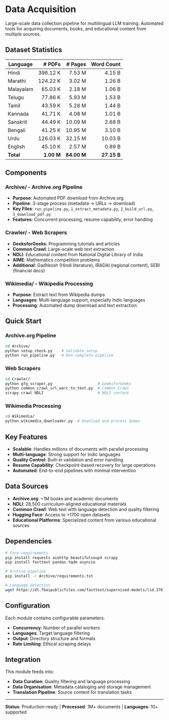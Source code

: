 # Data Acquisition

Large-scale data collection pipeline for multilingual LLM training. Automated tools for acquiring documents, books, and educational content from multiple sources.

## Dataset Statistics

| **Language** | **# PDFs** | **# Pages** | **Word Count** |
|--------------|-----------:|------------:|---------------:|
| Hindi        | 396.12 K   | 7.53 M      | 4.15 B         |
| Marathi      | 124.22 K   | 3.02 M      | 1.26 B         |
| Malayalam    | 65.03 K    | 2.18 M      | 1.06 B         |
| Telugu       | 77.86 K    | 5.93 M      | 1.53 B         |
| Tamil        | 43.59 K    | 5.28 M      | 1.44 B         |
| Kannada      | 41.71 K    | 4.08 M      | 1.01 B         |
| Sanskrit     | 44.49 K    | 10.09 M     | 2.68 B         |
| Bengali      | 41.25 K    | 10.95 M     | 3.10 B         |
| Urdu         | 126.03 K   | 32.15 M     | 10.03 B        |
| English      | 45.10 K    | 2.57 M      | 0.89 B         |
| **Total**    | **1.00 M** | **84.00 M** | **27.15 B**    |

## Components

### Archive/ - Archive.org Pipeline
- **Purpose**: Automated PDF download from Archive.org
- **Pipeline**: 3-stage process (metadata → URLs → download)
- **Key Files**: `run_pipeline.py`, `1_extract_metadata.py`, `2_build_url.py`, `3_download_pdf.py`
- **Features**: Concurrent processing, resume capability, error handling

### Crawler/ - Web Scrapers
- **GeeksforGeeks**: Programming tutorials and articles
- **Common Crawl**: Large-scale web text extraction
- **NDLI**: Educational content from National Digital Library of India
- **AIME**: Mathematics competition problems
- **Additional**: Gadhkosh (Hindi literature), IRADAI (regional content), SEBI (financial docs)

### Wikimedia/ - Wikipedia Processing
- **Purpose**: Extract text from Wikipedia dumps
- **Languages**: Multi-language support, especially Indic languages
- **Processing**: Automated dump download and text extraction

## Quick Start

### Archive.org Pipeline
```bash
cd Archive/
python setup_check.py    # Validate setup
python run_pipeline.py   # Run complete pipeline
```

### Web Scrapers
```bash
cd Crawler/
python gfg_scraper.py                    # GeeksforGeeks
python common_crawl_url_warc_to_text.py  # Common Crawl
scrapy crawl NDLI                        # NDLI content
```

### Wikimedia Processing
```bash
cd Wikimedia/
python wikimedia_downloader.py  # Download and process dumps
```

## Key Features

- **Scalable**: Handles millions of documents with parallel processing
- **Multi-language**: Strong support for Indic languages
- **Quality Control**: Built-in validation and error handling
- **Resume Capability**: Checkpoint-based recovery for large operations
- **Automated**: End-to-end pipelines with minimal intervention

## Data Sources

- **Archive.org**: ~1M books and academic documents
- **NDLI**: 28,500 curriculum-aligned educational materials
- **Common Crawl**: Web text with language detection and quality filtering
- **Hugging Face**: Access to >1700 open datasets
- **Educational Platforms**: Specialized content from various educational sources

## Dependencies

```bash
# Core requirements
pip install requests aiohttp beautifulsoup4 scrapy
pip install fasttext pandas tqdm asyncio

# Archive pipeline
pip install -r Archive/requirements.txt

# Language detection
wget https://dl.fbaipublicfiles.com/fasttext/supervised-models/lid.176.bin
```

## Configuration

Each module contains configurable parameters:
- **Concurrency**: Number of parallel workers
- **Languages**: Target language filtering
- **Output**: Directory structure and formats
- **Rate Limiting**: Ethical scraping delays

## Integration

This module feeds into:
- **Data Curation**: Quality filtering and language processing
- **Data Organisation**: Metadata cataloging and storage management
- **Translation Pipeline**: Source content for translation tasks

---

**Status**: Production-ready | **Processed**: 1M+ documents | **Languages**: 10+ supported
